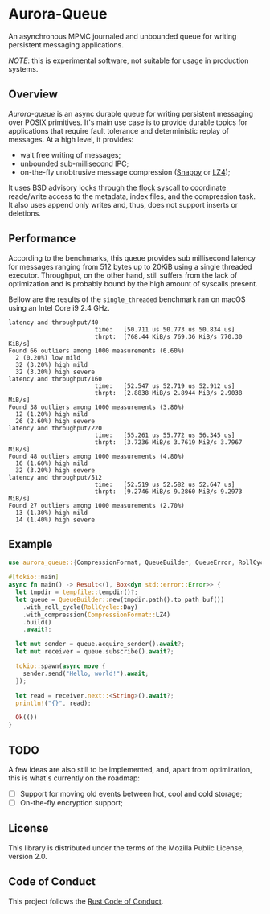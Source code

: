 # Aurora-Queue

An asynchronous MPMC journaled and unbounded queue for writing persistent messaging applications.

*NOTE*: this is experimental software, not suitable for usage in production systems.
 
## Overview

_Aurora-queue_ is an async durable queue for writing persistent messaging over POSIX primitives. It's main use
case is to provide durable topics for applications that require fault tolerance and deterministic replay of
messages. At a high level, it provides:

- wait free writing of messages;
- unbounded sub-millisecond IPC;
- on-the-fly unobtrusive message compression ([Snappy](https://github.com/google/snappy) or [LZ4](https://github.com/lz4/lz4));

It uses BSD advisory locks through the [flock]() syscall to coordinate reade/write access to the metadata, index files,
and the compression task. It also uses append only writes and, thus, does not support inserts or deletions.

## Performance

According to the benchmarks, this queue provides sub millisecond latency for messages ranging from 512 bytes up to
20KiB using a single threaded executor. Throughput, on the other hand, still suffers from the lack of optimization and
is probably bound by the high amount of syscalls present.

Bellow are the results of the `single_threaded` benchmark ran on macOS using an Intel Core i9 2.4 GHz.

```
latency and throughput/40                                                                              
                        time:   [50.711 us 50.773 us 50.834 us]
                        thrpt:  [768.44 KiB/s 769.36 KiB/s 770.30 KiB/s]
Found 66 outliers among 1000 measurements (6.60%)
  2 (0.20%) low mild
  32 (3.20%) high mild
  32 (3.20%) high severe
latency and throughput/160                                                                              
                        time:   [52.547 us 52.719 us 52.912 us]
                        thrpt:  [2.8838 MiB/s 2.8944 MiB/s 2.9038 MiB/s]
Found 38 outliers among 1000 measurements (3.80%)
  12 (1.20%) high mild
  26 (2.60%) high severe
latency and throughput/220                                                                              
                        time:   [55.261 us 55.772 us 56.345 us]
                        thrpt:  [3.7236 MiB/s 3.7619 MiB/s 3.7967 MiB/s]
Found 48 outliers among 1000 measurements (4.80%)
  16 (1.60%) high mild
  32 (3.20%) high severe
latency and throughput/512                                                                              
                        time:   [52.519 us 52.582 us 52.647 us]
                        thrpt:  [9.2746 MiB/s 9.2860 MiB/s 9.2973 MiB/s]
Found 27 outliers among 1000 measurements (2.70%)
  13 (1.30%) high mild
  14 (1.40%) high severe
```

## Example

```rust
use aurora_queue::{CompressionFormat, QueueBuilder, QueueError, RollCycle, Sender, SenderError};

#[tokio::main]
async fn main() -> Result<(), Box<dyn std::error::Error>> {
  let tmpdir = tempfile::tempdir()?;
  let queue = QueueBuilder::new(tmpdir.path().to_path_buf())
    .with_roll_cycle(RollCycle::Day)
    .with_compression(CompressionFormat::LZ4)
    .build()
    .await?;

  let mut sender = queue.acquire_sender().await?;
  let mut receiver = queue.subscribe().await?;

  tokio::spawn(async move {
    sender.send("Hello, world!").await;
  });

  let read = receiver.next::<String>().await?;
  println!("{}", read);

  Ok(())
}
```

## TODO

A few ideas are also still to be implemented, and, apart from optimization, this is what's currently on the roadmap:

- [ ] Support for moving old events between hot, cool and cold storage;
- [ ] On-the-fly encryption support;

## License

This library is distributed under the terms of the Mozilla Public License, version 2.0.

## Code of Conduct

This project follows the [Rust Code of Conduct](https://www.rust-lang.org/conduct.html).